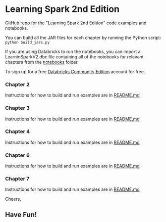 # Learning Spark 2nd Edition
GitHub repo for the "Learning Spark 2nd Edition" code examples and notebooks.

You can build all the JAR files for each chapter by running the Python script:
`python build_jars.py`


If you are using Databricks to run the notebooks, you can import a LearninSparkV2.dbc file containing all of the notebooks for
relevant chapters from the [notebooks](notebooks) folder.
 
To sign up for a free [Databricks Community Edition](https://www.databricks.com/try-databrick) account for free.

###  Chapter 2
Instructions for how to build and run examples are in [README.md](chapter2/README.md)
###  Chapter 3
Instructions for how to build and run examples are in [README.md](chapter3/README.md)
###  Chapter 4
Instructions for how to build and run examples are in [README.md](chapter4/README.md)
###  Chapter 6
Instructions for how to build and run examples are in [README.md](chapter6/README.md)
###  Chapter 7
Instructions for how to build and run examples are in [README.md](chapter7/README.md)

Cheers,

Have Fun!
--

